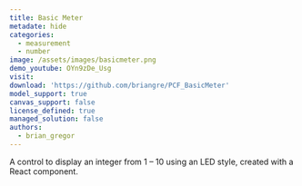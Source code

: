 ```yaml
---
title: Basic Meter
metadate: hide
categories:
  - measurement
  - number
image: /assets/images/basicmeter.png
demo_youtube: OYn9zDe_Usg
visit: 
download: 'https://github.com/briangre/PCF_BasicMeter'
model_support: true
canvas_support: false
license_defined: true
managed_solution: false
authors:
  - brian_gregor
---
```

A control to display an integer from 1 – 10 using an LED style, created with a React component.
